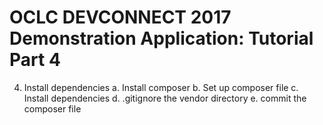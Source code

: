 # OCLC DEVCONNECT 2017 Demonstration Application: Tutorial Part 4

4.	Install dependencies
a.	Install composer
b.	Set up composer file
c.	Install dependencies
d.	.gitignore the vendor directory
e.	commit the composer file
